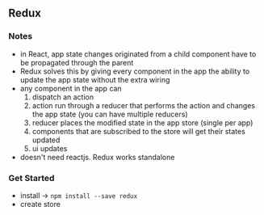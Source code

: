 ## Redux

### Notes

- in React, app state changes originated from a child component have to be propagated through the parent
- Redux solves this by giving every component in the app the ability to update the app state without the extra wiring
- any component in the app  can
  1. dispatch an action
  2. action run through a reducer that performs the action and changes the app state (you can have multiple reducers)
  3. reducer places the modified state in the app store (single per app)
  4. components that are subscribed to the store will get their states updated
  5. ui updates
- doesn't need reactjs. Redux works standalone


### Get Started


- install -> `npm install --save redux`
- create store
